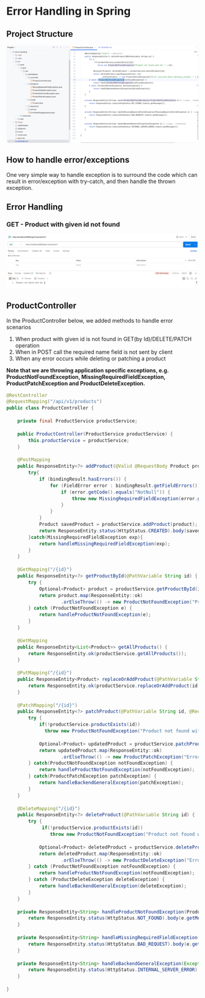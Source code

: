 # Error Handling in Spring

## Project Structure

!["Project Structure"](images/project.png)

## How to handle error/exceptions

One very simple way to handle exception is to surround the code which can result in error/exception with try-catch, and then handle the thrown exception.

## Error Handling

### GET - Product with given id not found

!["Product with id not found"](images/error-1.png)


## ProductController

In the ProductController below, we added methods to handle error scenarios 

1. When product with given id is not found in GET(by Id)/DELETE/PATCH operation
2. When in POST call the required name field is not sent by client
3. When any error occurs while deleting or patching a product 

**Note that we are throwing application specific exceptions, e.g. ProductNotFoundException, MissingRequiredFieldException, ProductPatchException and ProductDeleteException.**

```java
@RestController
@RequestMapping("/api/v1/products")
public class ProductController {

    private final ProductService productService;

    public ProductController(ProductService productService) {
        this.productService = productService;
    }

    @PostMapping
    public ResponseEntity<?> addProduct(@Valid @RequestBody Product product, BindingResult bindingResult) {
        try{
            if (bindingResult.hasErrors()) {
                for (FieldError error : bindingResult.getFieldErrors()) {
                    if (error.getCode().equals("NotNull")) {
                        throw new MissingRequiredFieldException(error.getDefaultMessage());
                    }
                }
            }
            Product savedProduct = productService.addProduct(product);
            return ResponseEntity.status(HttpStatus.CREATED).body(savedProduct);
        }catch(MissingRequiredFieldException exp){
            return handleMissingRequiredFieldException(exp);
        }
    }

    @GetMapping("/{id}")
    public ResponseEntity<?> getProductById(@PathVariable String id) {
        try {
            Optional<Product> product = productService.getProductById(id);
            return product.map(ResponseEntity::ok)
                    .orElseThrow(() -> new ProductNotFoundException("Product not found with ID: " + id));
        } catch (ProductNotFoundException e) {
            return handleProductNotFoundException(e);
        }
    }

    @GetMapping
    public ResponseEntity<List<Product>> getAllProducts() {
        return ResponseEntity.ok(productService.getAllProducts());
    }

    @PutMapping("/{id}")
    public ResponseEntity<Product> replaceOrAddProduct(@PathVariable String id, @RequestBody Product product) {
        return ResponseEntity.ok(productService.replaceOrAddProduct(id, product));
    }

    @PatchMapping("/{id}")
    public ResponseEntity<?> patchProduct(@PathVariable String id, @RequestBody Map<String, Object> updates) {
        try {
            if(!productService.productExists(id))
              throw new ProductNotFoundException("Product not found with ID: " + id);

            Optional<Product> updatedProduct = productService.patchProduct(id, updates);
            return updatedProduct.map(ResponseEntity::ok)
                    .orElseThrow(() -> new ProductPatchException("Error occurred while updating product :" + id));
        } catch(ProductNotFoundException notFoundException) {
            return handleProductNotFoundException(notFoundException);
        } catch(ProductPatchException patchException) {
            return handleBackendGeneralException(patchException);
        }
    }

    @DeleteMapping("/{id}")
    public ResponseEntity<?> deleteProduct(@PathVariable String id) {
        try {
             if(!productService.productExists(id))
                throw new ProductNotFoundException("Product not found with ID: " + id);

            Optional<Product> deletedProduct = productService.deleteProduct(id);
            return deletedProduct.map(ResponseEntity::ok)
                    .orElseThrow(() -> new ProductDeleteException("Error occurred while deleting product :" + id));
        } catch (ProductNotFoundException notFoundException) {
            return handleProductNotFoundException(notFoundException);
        } catch (ProductDeleteException deleteException) {
            return handleBackendGeneralException(deleteException);
        }
    }

    private ResponseEntity<String> handleProductNotFoundException(ProductNotFoundException e) {
        return ResponseEntity.status(HttpStatus.NOT_FOUND).body(e.getMessage());
    }

    private ResponseEntity<String> handleMissingRequiredFieldException(MissingRequiredFieldException e) {
        return ResponseEntity.status(HttpStatus.BAD_REQUEST).body(e.getMessage());
    }

    private ResponseEntity<String> handleBackendGeneralException(Exception e) {
        return ResponseEntity.status(HttpStatus.INTERNAL_SERVER_ERROR).body(e.getMessage());
    }

}
```
